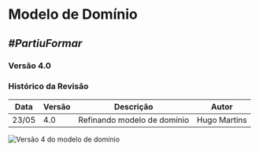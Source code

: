 # **Modelo de Domínio**

##  ***#PartiuFormar***

### **Versão 4.0**

### Histórico da Revisão
Data|Versão|Descrição|Autor
-----|------|---------|-------
23/05|4.0|Refinando modelo de domínio|Hugo Martins

![Versão 4 do modelo de domínio](http://imgur.com/0eOlU5d.png)

